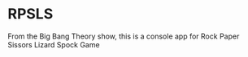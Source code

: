 # RPSLS

From the Big Bang Theory show, this is a console app for Rock Paper Sissors Lizard Spock Game
